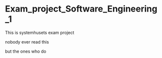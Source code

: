 # Exam_project_Software_Engineering_1

This is systemhusets exam project

nobody ever read this

but the ones who do